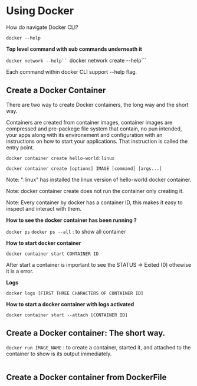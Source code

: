 # Using Docker

How do navigate Docker CLI?

```docker --help```

**Top level command with sub commands underneath it**

```docker network --help``
```docker network create --help```

Each command within docker CLI support --help flag.

## Create a Docker Container

There are two way to create Docker containers, the long way and the short way.

Containers are created from container images, container images are compressed and pre-packege file system that contain, no pun intended, your apps along with its environement and configuration with an instructions on how to start your applications. That instruction is called the entry point.  

```docker container create hello-world:linux```

```docker container create [options] IMAGE [command] [args...]```

Note: ":linux" has installed the linux version of hello-world docker container.

Note: docker container create does not run the container only creating it. 

Note: Every container by docker has a container ID, this makes it easy to inspect and interact with them. 

**How to see the docker container has been running ?**

```docker ps```
```docker ps --all``` : to show all container 

**How to start docker container**

```docker container start CONTAINER ID``` 

After start a container is important to see the STATUS => Exited (0) othewise it is a error.

**Logs**

```docker logs [FIRST THREE CHARACTERS OF CONTAINER ID]```

**How to start a docker container with logs activated**

```docker container start --attach [CONTAINER ID]```

## Create a Docker container: The short way. 

```docker run IMAGE_NAME``` : to create a container, started it, and attached to the container to show is its output immediately.

<img src="img/docker-run.png" alt="" />

## Create a Docker container from DockerFile



